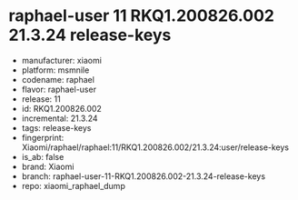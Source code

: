 # raphael-user 11 RKQ1.200826.002 21.3.24 release-keys
- manufacturer: xiaomi
- platform: msmnile
- codename: raphael
- flavor: raphael-user
- release: 11
- id: RKQ1.200826.002
- incremental: 21.3.24
- tags: release-keys
- fingerprint: Xiaomi/raphael/raphael:11/RKQ1.200826.002/21.3.24:user/release-keys
- is_ab: false
- brand: Xiaomi
- branch: raphael-user-11-RKQ1.200826.002-21.3.24-release-keys
- repo: xiaomi_raphael_dump
